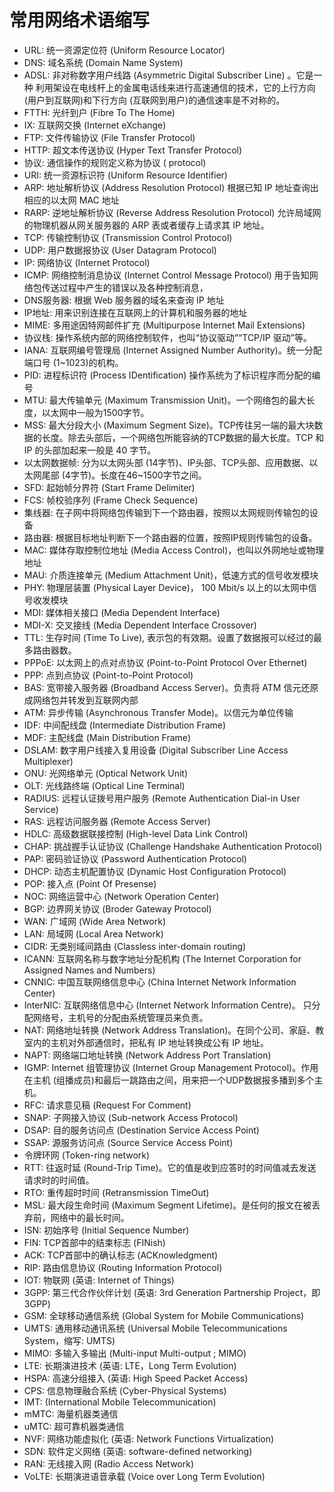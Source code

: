 <!--
 * @Author: JohnJeep
 * @Date: 2021-04-07 15:20:08
 * @LastEditTime: 2023-08-04 15:03:50
 * @LastEditors: JohnJeep
 * @Description: 网络术语缩写
-->
# 常用网络术语缩写
- URL: 统一资源定位符 (Uniform Resource Locator)
- DNS: 域名系统 (Domain Name System)
- ADSL: 非对称数字用户线路 (Asymmetric Digital Subscriber Line) 。它是一种
利用架设在电线杆上的金属电话线来进行高速通信的技术，它的上行方向 (用户到互联网)和下行方向 (互联网到用户)的通信速率是不对称的。
- FTTH: 光纤到户 (Fibre To The Home)
- IX: 互联网交换 (Internet eXchange)
- FTP: 文件传输协议 (File Transfer Protocol)
- HTTP: 超文本传送协议 (Hyper Text Transfer Protocol)
- 协议: 通信操作的规则定义称为协议 ( protocol)
- URI: 统一资源标识符 (Uniform Resource Identifier)
- ARP: 地址解析协议 (Address Resolution Protocol) 根据已知 IP 地址查询出相应的以太网 MAC 地址 
- RARP: 逆地址解析协议 (Reverse Address Resolution Protocol) 允许局域网的物理机器从网关服务器的 ARP 表或者缓存上请求其 IP 地址。
- TCP: 传输控制协议 (Transmission Control Protocol)
- UDP: 用户数据报协议 (User Datagram Protocol)
- IP: 网络协议 (Internet Protocol)
- ICMP: 网络控制消息协议 (Internet Control Message Protocol)  用于告知网络包传送过程中产生的错误以及各种控制消息，
- DNS服务器: 根据 Web 服务器的域名来查询 IP 地址
- IP地址: 用来识别连接在互联网上的计算机和服务器的地址
- MIME: 多用途因特网邮件扩充 (Multipurpose Internet Mail Extensions)
- 协议栈: 操作系统内部的网络控制软件，也叫“协议驱动”“TCP/IP 驱动”等。
- IANA: 互联网编号管理局 (Internet Assigned Number Authority)。统一分配端口号 (1~1023)的机构。
- PID: 进程标识符 (Process IDentification) 操作系统为了标识程序而分配的编号 
- MTU: 最大传输单元 (Maximum Transmission Unit)。一个网络包的最大长度，以太网中一般为1500字节。
- MSS: 最大分段大小 (Maximum Segment Size)。TCP传往另一端的最大块数据的长度。除去头部后，一个网络包所能容纳的TCP数据的最大长度。TCP 和 IP 的头部加起来一般是 40 字节。
- 以太网数据帧: 分为以太网头部 (14字节)、IP头部、TCP头部、应用数据、以太网尾部 (4字节)。长度在46~1500字节之间。
- SFD: 起始帧分界符 (Start Frame Delimiter)
- FCS: 帧校验序列 (Frame Check Sequence)
- 集线器: 在子网中将网络包传输到下一个路由器，按照以太网规则传输包的设备
- 路由器: 根据目标地址判断下一个路由器的位置，按照IP规则传输包的设备。
- MAC: 媒体存取控制位地址 (Media Access Control)，也叫以外网地址或物理地址
- MAU: 介质连接单元 (Medium Attachment Unit)，低速方式的信号收发模块
- PHY: 物理层装置 (Physical Layer Device)， 100 Mbit/s 以上的以太网中信号收发模块
- MDI: 媒体相关接口 (Media Dependent Interface)
- MDI-X: 交叉接线 (Media Dependent Interface Crossover)
- TTL: 生存时间 (Time To Live), 表示包的有效期。设置了数据报可以经过的最多路由器数。
- PPPoE: 以太网上的点对点协议 (Point-to-Point Protocol Over Ethernet)
- PPP: 点到点协议 (Point-to-Point Protocol)
- BAS: 宽带接入服务器 (Broadband Access Server)。负责将 ATM 信元还原成网络包并转发到互联网内部
- ATM: 异步传输 (Asynchronous Transfer Mode)。以信元为单位传输
- IDF: 中间配线盘 (Intermediate Distribution Frame)
- MDF: 主配线盘 (Main Distribution Frame)
- DSLAM: 数字用户线接入复用设备 (Digital Subscriber Line Access Multiplexer)
- ONU: 光网络单元 (Optical Network Unit)
- OLT: 光线路终端 (Optical Line Terminal)
- RADIUS: 远程认证拨号用户服务 (Remote Authentication Dial-in User Service)
- RAS: 远程访问服务器 (Remote Access Server)
- HDLC: 高级数据联接控制 (High-level Data Link Control)
- CHAP: 挑战握手认证协议 (Challenge Handshake Authentication Protocol)
- PAP: 密码验证协议 (Password Authentication Protocol)
- DHCP: 动态主机配置协议 (Dynamic Host Configuration Protocol)
- POP: 接入点 (Point Of Presense)
- NOC: 网络运营中心 (Network Operation Center)
- BGP: 边界网关协议 (Broder Gateway Protocol)
- WAN: 广域网 (Wide Area Network)
- LAN: 局域网 (Local Area Network)
- CIDR: 无类别域间路由 (Classless inter-domain routing) 
- ICANN: 互联网名称与数字地址分配机构 (The Internet Corporation for Assigned Names and Numbers)
- CNNIC: 中国互联网络信息中心 (China Internet Network Information Center)
- InterNIC: 互联网络信息中心 (Internet Network Information Centre)。 只分配网络号，主机号的分配由系统管理员来负责。
- NAT: 网络地址转换 (Network Address Translation)。在同个公司、家庭、教室内的主机对外部通信时，把私有 IP 地址转换成公有 IP 地址。
- NAPT: 网络端口地址转换 (Network Address Port Translation)
- IGMP: Internet 组管理协议 (Internet Group Management Protocol)。作用在主机 (组播成员)和最后一跳路由之间，用来把一个UDP数据报多播到多个主机。
- RFC: 请求意见稿 (Request For Comment)
- SNAP: 子网接入协议 (Sub-network Access Protocol)
- DSAP: 目的服务访问点 (Destination Service Access Point)
- SSAP: 源服务访问点 (Source Service Access Point) 
- 令牌环网 (Token-ring network)
- RTT: 往返时延 (Round-Trip Time)。它的值是收到应答时的时间值减去发送请求时的时间值。
- RTO: 重传超时时间 (Retransmission TimeOut)
- MSL: 最大段生命时间 (Maximum Segment Lifetime)。是任何的报文在被丢弃前，网络中的最长时间。
- ISN: 初始序号 (Initial Sequence Number) 
- FIN: TCP首部中的结束标志 (FINish) 
- ACK: TCP首部中的确认标志 (ACKnowledgment) 
- RIP: 路由信息协议 (Routing Information Protocol)
- IOT: 物联网 (英语: Internet of Things)
- 3GPP: 第三代合作伙伴计划 (英语: 3rd Generation Partnership Project，即3GPP)
- GSM: 全球移动通信系统 (Global System for Mobile Communications) 
- UMTS: 通用移动通讯系统 (Universal Mobile Telecommunications System，缩写: UMTS)
- MIMO: 多输入多输出 (Multi-input Multi-output ; MIMO)
- LTE: 长期演进技术 (英语: LTE，Long Term Evolution)
- HSPA: 高速分组接入 (英语: High Speed Packet Access)
- CPS: 信息物理融合系统 (Cyber-Physical Systems)
- IMT:  (International Mobile Telecommunication)
- mMTC: 海量机器类通信
- uMTC: 超可靠机器类通信
- NVF: 网络功能虚拟化 (英语: Network Functions Virtualization)
- SDN: 软件定义网络 (英语: software-defined networking)
- RAN: 无线接入网 (Radio Access Network)
- VoLTE: 长期演进语音承载 (Voice over Long Term Evolution)